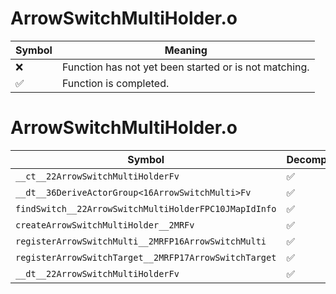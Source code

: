# ArrowSwitchMultiHolder.o
| Symbol | Meaning 
| ------------- | ------------- 
| :x: | Function has not yet been started or is not matching. 
| :white_check_mark: | Function is completed. 


# ArrowSwitchMultiHolder.o
| Symbol | Decompiled? |
| ------------- | ------------- |
| `__ct__22ArrowSwitchMultiHolderFv` | :white_check_mark: |
| `__dt__36DeriveActorGroup<16ArrowSwitchMulti>Fv` | :white_check_mark: |
| `findSwitch__22ArrowSwitchMultiHolderFPC10JMapIdInfo` | :white_check_mark: |
| `createArrowSwitchMultiHolder__2MRFv` | :white_check_mark: |
| `registerArrowSwitchMulti__2MRFP16ArrowSwitchMulti` | :white_check_mark: |
| `registerArrowSwitchTarget__2MRFP17ArrowSwitchTarget` | :white_check_mark: |
| `__dt__22ArrowSwitchMultiHolderFv` | :white_check_mark: |
